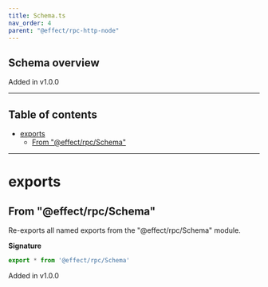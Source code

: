 ```yaml
---
title: Schema.ts
nav_order: 4
parent: "@effect/rpc-http-node"
---
```


## Schema overview

Added in v1.0.0

---

<h2 class="text-delta">Table of contents</h2>

- [exports](#exports)
  - [From "@effect/rpc/Schema"](#from-effectrpcschema)

---

# exports

## From "@effect/rpc/Schema"

Re-exports all named exports from the "@effect/rpc/Schema" module.

**Signature**

```ts
export * from '@effect/rpc/Schema'
```

Added in v1.0.0
